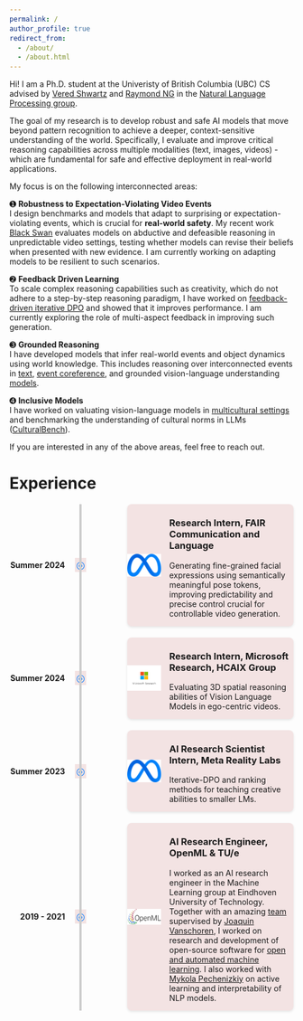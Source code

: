 ```yaml
---
permalink: /
author_profile: true
redirect_from: 
  - /about/
  - /about.html
---
```


Hi! I am a Ph.D. student at the Univeristy of British Columbia (UBC) CS advised by [Vered Shwartz](https://www.cs.ubc.ca/~vshwartz/) and [Raymond NG](https://www.cs.ubc.ca/people/raymond-ng) in the [Natural Language Processing group](http://www.cs.ubc.ca/cs-research/lci/research-groups/natural-language-processing/). 

The goal of my research is to develop robust and safe AI models that move beyond pattern recognition to achieve a deeper, context-sensitive understanding of the world. Specifically, I evaluate and improve critical reasoning capabilities across multiple modalities (text, images, videos) - which are fundamental for safe and effective deployment in real-world applications.

My focus is on the following interconnected areas:

➊ **Robustness to Expectation-Violating Video Events**  
I design benchmarks and models that adapt to surprising or expectation-violating events, which is crucial for **real-world safety**. 
My recent work [Black Swan](https://blackswan.cs.ubc.ca/) evaluates models on abductive and defeasible reasoning in unpredictable video settings, testing whether models can revise their beliefs when presented with new evidence. I am currently working on adapting models to be resilient to such scenarios.

➋ **Feedback Driven Learning**  
To scale complex reasoning capabilities such as creativity, which do not adhere to a step-by-step reasoning paradigm, I have worked on [feedback-driven iterative DPO](https://aclanthology.org/2024.acl-long.706.pdf) and showed that it improves performance. I am currently exploring the role of multi-aspect feedback in improving such generation.

➌ **Grounded Reasoning**  
I have developed models that infer real-world events and object dynamics using world knowledge. This includes reasoning over interconnected events in [text](https://aclanthology.org/2023.findings-emnlp.861.pdf), [event coreference](https://aclanthology.org/2023.eacl-main.125), and grounded vision-language understanding [models](https://openaccess.thecvf.com/content/WACV2023/papers/Ravi_VLC-BERT_Visual_Question_Answering_With_Contextualized_Commonsense_Knowledge_WACV_2023_paper.pdf). 

➍ **Inclusive Models**  
I have worked on valuating vision-language models in [multicultural settings](https://aclanthology.org/2024.emnlp-main.385/) and benchmarking the understanding of cultural norms in LLMs ([CulturalBench](https://arxiv.org/abs/2410.02677)).

If you are interested in any of the above areas, feel free to reach out. 

<!-- Before coming to UBC, I worked as an AI research engineer in the Machine Learning group at Eindhoven University of Technology. Together with an amazing [team](https://github.com/orgs/openml/people) supervised by [Joaquin Vanschoren](https://joaquinvanschoren.github.io/home/#lab) I worked on research and development of open-source software for [open and automated machine learning](https://github.com/openml). I also worked with [Mykola Pechenizkiy](https://www.win.tue.nl/~mpechen/) on active learning and interpretability of NLP models. Prior to that, I graduated from M.Sc. in Mathematics and Computer Science at Eindhoven University of technology, the Netherlands, and B.E. in Computer Engineering from PSG college of Technology, Coimbatore, India.  -->


# Experience

<style>
/* Timeline container */
.timeline {
  position: relative;
  max-width: 1000px;
  margin: 20px auto;
}

/* Vertical line */
.timeline::after {
  content: '';
  position: absolute;
  width: 4px;
  top: 0;
  bottom: 0;
  left: 25%;
  background: #ccc;
  transform: translateX(-50%);
}

/* Individual timeline items */
.timeline-item {
  display: flex;
  align-items: center;
  justify-content: space-between;
  position: relative;
  margin: 20px 0;
}

/* Timeline symbol (diamond) */
.timeline-item::before {
  content: '\25CE'; /* Unicode for a diamond (◆) */
  position: absolute;
  left: 25%;
  transform: translateX(-50%);
  font-size: 18px;
  color: #007bff;
  background: #f3e3e3;
  padding: 2px;
}

/* Left side (Year) */
.timeline-year {
  flex: 1;
  text-align: right;
  font-weight: bold;
  padding-right: 10px;
}

/* Right side (Experience card) */
.experience-card {
  flex: 3;
  display: flex;
  align-items: center;
  border-radius: 8px;
  box-shadow: 0 2px 4px rgba(0, 0, 0, 0.1);
  background: #f3e3e3;
  margin-left: 100px; /* Ensures spacing from the timeline */
}

/* Experience logo */
.experience-card img {
  width: 60px;
  height: 60px;
  object-fit: contain;
  margin-right: 15px;
}

</style>

<div class="timeline">
  <!-- Experience 1 -->
  <div class="timeline-item">
    <div class="timeline-year">Summer 2024</div>
    <div class="experience-card">
      <img src="../images/meta_logo.png" alt="FAIR Logo">
      <div>
        <h3>Research Intern, FAIR Communication and Language</h3>
          <p>Generating fine-grained facial expressions using semantically meaningful pose tokens, improving predictability and precise control crucial for controllable video generation. </p>
      </div>
    </div>
  </div>

  <!-- Experience 2 -->
  <div class="timeline-item">
    <div class="timeline-year">Summer 2024</div>
    <div class="experience-card">
      <img src="../images/msr_logo.jpeg" alt="Microsoft Research Logo">
      <div>
        <h3>Research Intern, Microsoft Research, HCAIX Group</h3>
        <p>Evaluating 3D spatial reasoning abilities of Vision Language Models in ego-centric videos.</p>
      </div>
    </div>
  </div>

  <!-- Experience 3 -->
  <div class="timeline-item">
    <div class="timeline-year">Summer 2023</div>
    <div class="experience-card">
      <img src="../images/meta_logo.png" alt="Meta Reality Labs Logo">
      <div>
        <h3>AI Research Scientist Intern, Meta Reality Labs</h3>
        <p> Iterative-DPO and ranking methods for teaching creative abilities to smaller LMs.</p>
      </div>
    </div>
  </div>


<!-- Experience 5 -->
<div class="timeline-item">
  <div class="timeline-year">2019 - 2021</div>
  <div class="experience-card">
    <img src="../images/openml_logo.png" alt="OpenML Logo">
    <div>
      <h3>AI Research Engineer, OpenML & TU/e</h3>
      <p>
        I worked as an AI research engineer in the Machine Learning group at Eindhoven University of Technology. 
        Together with an amazing <a href="https://github.com/orgs/openml/people">team</a> supervised by 
        <a href="https://joaquinvanschoren.github.io/home/#lab">Joaquin Vanschoren</a>, I worked on research and development of open-source software for 
        <a href="https://github.com/openml">open and automated machine learning</a>. I also worked with 
        <a href="https://www.win.tue.nl/~mpechen/">Mykola Pechenizkiy</a> on active learning and interpretability of NLP models.
      </p>
    </div>
  </div>
</div>
    </div>
  </div>
</div>

